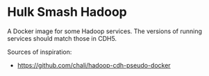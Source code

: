 # Hulk Smash Hadoop

A Docker image for some Hadoop services. The versions of running services should
match those in CDH5.

Sources of inspiration:
  - https://github.com/chali/hadoop-cdh-pseudo-docker
